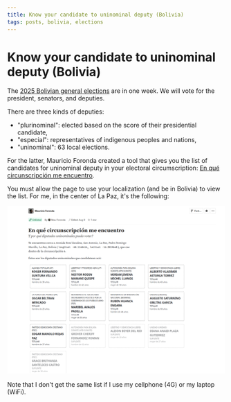 ```yaml
---
title: Know your candidate to uninominal deputy (Bolivia)
tags: posts, bolivia, elections
---
```


# Know your candidate to uninominal deputy (Bolivia)

The [2025 Bolivian general elections](https://en.wikipedia.org/wiki/2025_Bolivian_general_election) are in one week. We will vote for the president, senators, and deputies.

There are three kinds of deputies:

- "plurinominal": elected based on the score of their presidential candidate,
- "especial": representatives of indigenous peoples and nations,
- "uninominal": 63 local elections.

For the latter, Mauricio Foronda created a tool that gives you the list of candidates for uninominal deputy in your electoral circumscription: [En qué circunscripción me encuentro](https://observablehq.com/@mauforonda/en-que-circunscripcion-me-encuentro).

You must allow the page to use your localization (and be in Bolivia) to view the list. For me, in the center of La Paz, it's the following:

![Screenshot of the tool](./screenshot.png)

Note that I don't get the same list if I use my cellphone (4G) or my laptop (WiFi).
